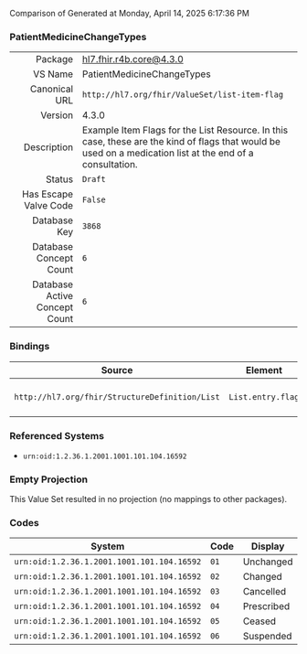 Comparison of 
Generated at Monday, April 14, 2025 6:17:36 PM

### PatientMedicineChangeTypes

|      |     |
| ---: | --- |
| Package | hl7.fhir.r4b.core@4.3.0 |
| VS Name | PatientMedicineChangeTypes |
| Canonical URL | `http://hl7.org/fhir/ValueSet/list-item-flag` |
| Version | 4.3.0 |
| Description | Example Item Flags for the List Resource. In this case, these are the kind of flags that would be used on a medication list at the end of a consultation. |
| Status | `Draft` |
| Has Escape Valve Code | `False` |
| Database Key | `3868` |
| Database Concept Count | `6` |
| Database Active Concept Count | `6` |
### Bindings

| Source | Element | Binding | Strength | Element Short |
| ------ | ------- | ------- | -------- | ------------- |
| `http://hl7.org/fhir/StructureDefinition/List` | `List.entry.flag` | `http://hl7.org/fhir/ValueSet/list-item-flag` | `Example` | Status/Workflow information about this item |

### Referenced Systems

* `urn:oid:1.2.36.1.2001.1001.101.104.16592`
### Empty Projection

This Value Set resulted in no projection (no mappings to other packages).

### Codes

| System | Code | Display |
| ------ | ---- | ------- |
| `urn:oid:1.2.36.1.2001.1001.101.104.16592` | `01` | Unchanged |
| `urn:oid:1.2.36.1.2001.1001.101.104.16592` | `02` | Changed |
| `urn:oid:1.2.36.1.2001.1001.101.104.16592` | `03` | Cancelled |
| `urn:oid:1.2.36.1.2001.1001.101.104.16592` | `04` | Prescribed |
| `urn:oid:1.2.36.1.2001.1001.101.104.16592` | `05` | Ceased |
| `urn:oid:1.2.36.1.2001.1001.101.104.16592` | `06` | Suspended |
